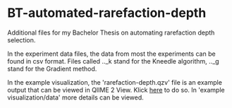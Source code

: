 # BT-automated-rarefaction-depth
Additional files for my Bachelor Thesis on automating rarefaction depth selection.

In the experiment data files, the data from most the experiments can be found in csv format. Files called .._k stand for the Kneedle algorithm, .._g stand for the Gradient method.

In the example visualization, the 'rarefaction-depth.qzv' file is an example output that can be viewed in QIIME 2 View. Klick [here](https://view.qiime2.org/visualization/?src=https://raw.githubusercontent.com/andreahess99/BT-automated-rarefaction-depth/visualization_example/rarefaction-depth.qzv) to do so. 
In 'example visualization/data' more details can be viewed. 
